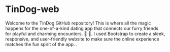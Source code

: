 # TinDog-web
Welcome to the TinDog GitHub repository! This is where all the magic happens for the one-of-a-kind dating app that connects our furry friends for playful and charming encounters. 🐾  🐶. I used Bootstrap to create a sleek, responsive, and user-friendly website to make sure the online experience matches the fun spirit of the app. .
